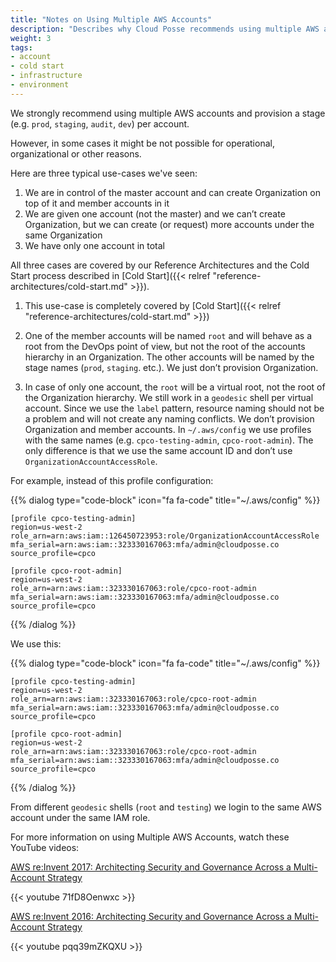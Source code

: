 ```yaml
---
title: "Notes on Using Multiple AWS Accounts"
description: "Describes why Cloud Posse recommends using multiple AWS accounts to provision infrastructure into different environments"
weight: 3
tags:
- account
- cold start
- infrastructure
- environment
---
```


We strongly recommend using multiple AWS accounts and provision a stage (e.g. `prod`, `staging`, `audit`, `dev`) per account.

However, in some cases it might be not possible for operational, organizational or other reasons. 

Here are three typical use-cases we've seen:

1. We are in control of the master account and can create Organization on top of it and member accounts in it
2. We are given one account (not the master) and we can’t create Organization, but we can create (or request) more accounts under the same Organization
3. We have only one account in total

All three cases are covered by our Reference Architectures and the Cold Start process described in [Cold Start]({{< relref "reference-architectures/cold-start.md" >}}).

1. This use-case is completely covered by [Cold Start]({{< relref "reference-architectures/cold-start.md" >}})

2. One of the member accounts will be named `root` and will behave as a root from the DevOps point of view, but not the root of the accounts hierarchy in an Organization.
The other accounts will be named by the stage names (`prod`, `staging`. etc.).
We just don’t provision Organization.

3. In case of only one account, the `root` will be a virtual root, not the root of the Organization hierarchy.
We still work in a `geodesic` shell per virtual account.
Since we use the `label` pattern, resource naming should not be a problem and will not create any naming conflicts.
We don’t provision Organization and member accounts.
In `~/.aws/config` we use profiles with the same names (e.g. `cpco-testing-admin`, `cpco-root-admin`).
The only difference is that we use the same account ID and don’t use `OrganizationAccountAccessRole`.

For example, instead of this profile configuration:

{{% dialog type="code-block" icon="fa fa-code" title="~/.aws/config" %}}
```
[profile cpco-testing-admin]
region=us-west-2
role_arn=arn:aws:iam::126450723953:role/OrganizationAccountAccessRole
mfa_serial=arn:aws:iam::323330167063:mfa/admin@cloudposse.co
source_profile=cpco

[profile cpco-root-admin]
region=us-west-2
role_arn=arn:aws:iam::323330167063:role/cpco-root-admin
mfa_serial=arn:aws:iam::323330167063:mfa/admin@cloudposse.co
source_profile=cpco
```
{{% /dialog %}}

We use this:

{{% dialog type="code-block" icon="fa fa-code" title="~/.aws/config" %}}
```
[profile cpco-testing-admin]
region=us-west-2
role_arn=arn:aws:iam::323330167063:role/cpco-root-admin
mfa_serial=arn:aws:iam::323330167063:mfa/admin@cloudposse.co
source_profile=cpco

[profile cpco-root-admin]
region=us-west-2
role_arn=arn:aws:iam::323330167063:role/cpco-root-admin
mfa_serial=arn:aws:iam::323330167063:mfa/admin@cloudposse.co
source_profile=cpco
```
{{% /dialog %}}

From different `geodesic` shells (`root` and `testing`) we login to the same AWS account under the same IAM role.

For more information on using Multiple AWS Accounts, watch these YouTube videos:

[AWS re:Invent 2017: Architecting Security and Governance Across a Multi-Account Strategy](https://www.youtube.com/watch?v=71fD8Oenwxc&feature=youtu.be)

{{< youtube 71fD8Oenwxc >}}

[AWS re:Invent 2016: Architecting Security and Governance Across a Multi-Account Strategy](https://www.youtube.com/watch?v=pqq39mZKQXU&feature=youtu.be)

{{< youtube pqq39mZKQXU >}}

<br>
